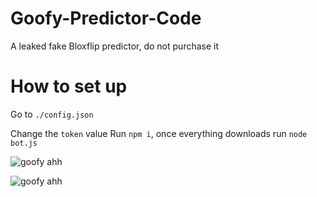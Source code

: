 # Goofy-Predictor-Code
A leaked fake Bloxflip predictor, do not purchase it 

# How to set up

Go to `./config.json`

Change the `token` value
Run `npm i`, once everything downloads run `node bot.js`

![goofy ahh](https://media.discordapp.net/attachments/1016817001265647677/1020997671995068436/unknown.png?raw=true)

![goofy ahh](https://media.discordapp.net/attachments/1016817001265647677/1021016363235549264/unknown.png?raw=true)

